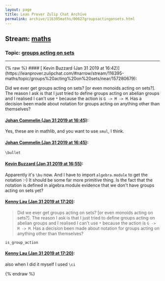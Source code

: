 ```yaml
---
layout: page
title: Lean Prover Zulip Chat Archive 
permalink: archive/116395maths/00627groupsactingonsets.html
---
```


## Stream: [maths](https://leanprover-community.github.io/archive/116395maths/index.html)
### Topic: [groups acting on sets](https://leanprover-community.github.io/archive/116395maths/00627groupsactingonsets.html)

---

<base href="https://leanprover.zulipchat.com">
{% raw %}
#### [ Kevin Buzzard (Jan 31 2019 at 16:42)](https://leanprover.zulipchat.com/#narrow/stream/116395-maths/topic/groups%20acting%20on%20sets/near/157280679):
<p>Did we ever get groups acting on sets? [or even monoids acting on sets?]. The reason I ask is that I just tried to define groups acting on abelian groups and I realised I can't use <code>*</code> because the action is <code>G -&gt; M -&gt; M</code>. Has a decision been made about notation for groups acting on anything other than themselves?</p>

#### [ Johan Commelin (Jan 31 2019 at 16:45)](https://leanprover.zulipchat.com/#narrow/stream/116395-maths/topic/groups%20acting%20on%20sets/near/157280852):
<p>Yes, these are in mathlib, and you want to use <code>smul</code>, I think.</p>

#### [ Johan Commelin (Jan 31 2019 at 16:45)](https://leanprover.zulipchat.com/#narrow/stream/116395-maths/topic/groups%20acting%20on%20sets/near/157280856):
<p><code>\bullet</code></p>

#### [ Kevin Buzzard (Jan 31 2019 at 16:55)](https://leanprover.zulipchat.com/#narrow/stream/116395-maths/topic/groups%20acting%20on%20sets/near/157281437):
<p>Apparently it's <code>\bu</code> now. And I have to import <code>algebra.module</code> to get the notation :-) It should be some far more primitive thing. Is the fact that the notation is defined in algebra.module evidence that we don't have groups acting on sets yet?</p>

#### [ Kenny Lau (Jan 31 2019 at 17:20)](https://leanprover.zulipchat.com/#narrow/stream/116395-maths/topic/groups%20acting%20on%20sets/near/157283231):
<blockquote>
<p>Did we ever get groups acting on sets? [or even monoids acting on sets?]. The reason I ask is that I just tried to define groups acting on abelian groups and I realised I can't use <code>*</code> because the action is <code>G -&gt; M -&gt; M</code>. Has a decision been made about notation for groups acting on anything other than themselves?</p>
</blockquote>
<p><code>is_group_action</code></p>

#### [ Kenny Lau (Jan 31 2019 at 17:20)](https://leanprover.zulipchat.com/#narrow/stream/116395-maths/topic/groups%20acting%20on%20sets/near/157283295):
<p>also when I did it myself I used <code>\ci</code></p>


{% endraw %}
